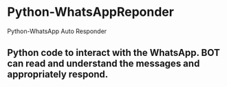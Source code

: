 # Python-WhatsAppReponder
Python-WhatsApp Auto Responder

## Python code to interact with the WhatsApp. BOT can read and understand the messages and appropriately respond. 

